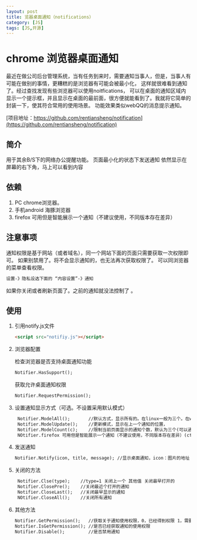 ```yaml
---
layout: post
title: 览器桌面通知（notifications）
category: [JS]
tags: [JS,开源]
---
```

chrome 浏览器桌面通知
=========

最近在做公司后台管理系统，当有任务到来时，需要通知当事人，但是，当事人有可能在做别的事情，更糟糕的是浏览器有可能会被最小化，
这样就很难看到通知了。经过查找发现有些浏览器可以使用noitfications，
可以在桌面的通知区域内显示一个提示框，并且显示在桌面的最前面，很方便就能看到了。我就将它简单的封装一下，使其符合常用的使用场景。
功能效果类似webQQ的消息提示通知。

[项目地址：https://github.com/rentiansheng/notification](https://github.com/rentiansheng/notification)


## 简介

用于其余B/S下的网络办公提醒功能。
页面最小化的状态下发送通知
依然显示在屏幕的右下角，马上可以看到内容

## 依赖

1. PC chrome浏览器。
2. 手机android 海豚浏览器
4. firefox 可用但是智能展示一个通知（不建议使用，不同版本存在差异）


## 注意事项

通知权限是基于网站（或者域名），同一个网站下面的页面只需要获取一次权限即可。
如果别禁用了。将不会显示通知的，也无法再次获取权限了。
可以同浏览器的菜单查看权限。
```HTML
设置-》隐私设选下面的 “内容设置”-》通知
```
如果你关闭或者刷新页面了。之前的通知就没法控制了 。


## 使用

1. 引用notify.js文件

    ```HTML
    <script src="notifiy.js"></script>
    ```

2. 浏览器配置

    检查浏览器是否支持桌面通知功能
    ```HTML
    Notifier.HasSupport();
    ```

    获取允许桌面通知权限
    ```HTML
    Notifier.RequestPermission();
    ```


2. 设置通知显示方式（可选。不设置采用默认模式）

    ```HTML
     Notifier.ModelAll();       //默认方式，显示所有的。在linux一般为三个。在window显示在通知区域。
     Notifier.ModelUpdate();    //更新模式，显示在上一个通知的位置，
     Notifier.ModelCount(c);    //限制当前页面显示的通知个数，默认为三个(可以通过参数c改变个数)。超出限制时关闭最早的通知，
     NOtifier.firefox 可用但是智能展示一个通知（不建议使用，不同版本存在差异）(ct); //超时消失模式。显示一定时间自动消失。
     ```

3. 发送通知

    ```HTML
    Notifier.Notify(icon, title, message); //显示桌面通知，icon：图片的地址  title:通知的标题 message：通知的内容
    ```
4. 关闭的方法

    ```HTML
     Notifier.Clse(type);    //type=1 关闭上一个 其他值 关闭最早打开的
     Notifier.ClosePre();    //关闭最近个打开的通知
     Notifier.CloseLast();   //关闭最早显示的通知
     NOtifier.CloseAll();    //关闭所有通知
     ```
5. 其他方法

    ```HTML
    Notifier.GetPermission();   //获取关于通知使用权限，0，已经得到权限 1，需要获取权限 2，禁止使用
    Notifier.IsGetPermission(); //是否已经获取通知的使用权限
    Notifier.Disable();         //是否禁用通知
    ```



